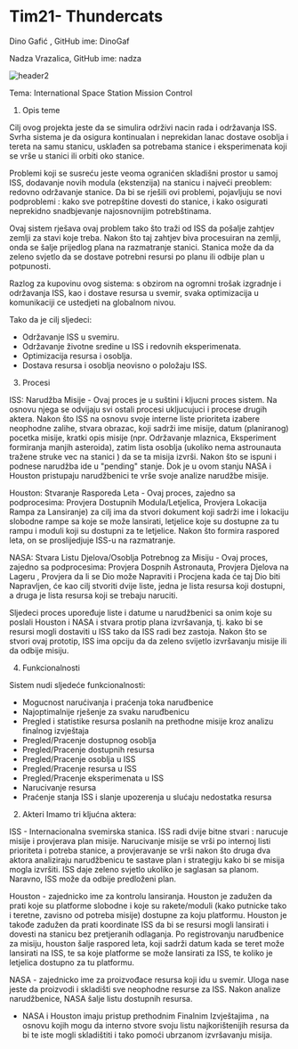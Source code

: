 # Tim21- Thundercats


Dino Gafić , GitHub ime: DinoGaf

Nadza Vrazalica, GitHub ime: nadza

![header2](https://cloud.githubusercontent.com/assets/20600359/24466287/a9efd9b6-14b0-11e7-8b54-abc87a6f8b9b.jpg)



Tema:
International Space Station Mission Control

1. Opis teme

Cilj ovog projekta jeste da se simulira održivi nacin rada i održavanja ISS. Svrha sistema je da osigura kontinualan i neprekidan
lanac dostave osoblja i tereta na samu stanicu, usklađen sa potrebama stanice i eksperimenata koji se vrše u stanici ili orbiti 
oko stanice.

Problemi koji se susreću jeste veoma ogranićen skladišni prostor u samoj ISS, dodavanje novih modula (ekstenzija) na stanicu
i najveći preoblem: redovno održavanje stanice. Da bi se rješili ovi problemi, pojavljuju se novi podproblemi : kako sve
potrepštine dovesti do stanice, i kako osigurati neprekidno snadbjevanje najosnovnijim potrebštinama.

Ovaj sistem rješava ovaj problem tako što traži od ISS da pošalje zahtjev zemlji za stavi koje treba. Nakon što taj zahtjev biva procesuiran na zemlji,
onda se šalje prijedlog plana na razmatranje stanici. Stanica može da da zeleno svjetlo da se dostave potrebni resursi po planu ili odbije plan u potpunosti.

Razlog za kupovinu ovog sistema: s obzirom na ogromni trošak izgradnje i održavanja ISS, kao i dostave resursa
u svemir, svaka optimizacija u komunikaciji ce ustedjeti na globalnom nivou.

Tako da je cilj sljedeci:
- Održavanje ISS u svemiru.
- Održavanje životne sredine u ISS i redovnih eksperimenata.
- Optimizacija resursa i osoblja.
- Dostava resursa i osoblja neovisno o položaju ISS.

3. Procesi

ISS: Narudžba Misije - Ovaj proces je u suštini i kljucni proces sistem. Na osnovu njega se odvijaju svi ostali procesi ukljucujuci i procese
drugih aktera. Nakon što ISS na osnovu svoje interne liste prioriteta izabere neophodne zalihe, stvara obrazac, koji sadrži ime misije,
datum (planiranog) pocetka misije, kratki opis misije (npr. Održavanje mlaznica, Eksperiment
formiranja manjih asteroida), zatim lista osoblja (ukoliko nema astrounauta tražene struke vec na stanici ) da se ta misija izvrši.
Nakon što se ispuni i podnese narudžba ide u "pending" stanje. Dok je u ovom stanju NASA i Houston pristupaju narudžbenici te vrše svoje analize narudžbe misije.

Houston: Stvaranje Rasporeda Leta - Ovaj proces, zajedno sa podprocesima: Provjera Dostupnih Modula/Letjelica, Provjera Lokacija Rampa za Lansiranje)
za cilj ima da stvori dokument koji sadrži ime i lokaciju slobodne rampe sa koje se može lansirati, letjelice koje su dostupne za tu rampu i moduli koji su dostupni
za te letjelice. Nakon što formira raspored leta, on se proslijedjuje ISS-u na razmatranje.

NASA: Stvara Listu Djelova/Osoblja Potrebnog za Misiju - Ovaj proces, zajedno sa podprocesima: Provjera Dospnih Astronauta, Provjera Djelova na Lageru , Provjera da li se 
Dio može Napraviti i Procjena kada će taj Dio biti Napravljen, će kao cilj stvoriti dvije liste, jedna je lista resursa koji dostupni, a druga je lista resursa koji
se trebaju naruciti. 

Sljedeci proces upoređuje liste i datume u narudžbenici sa onim koje su poslali Houston i NASA i stvara protip plana izvršavanja, tj. kako bi se resursi mogli dostaviti
u ISS tako da ISS radi bez zastoja. Nakon što se stvori ovaj prototip, ISS ima opciju da da zeleno svijetlo izvršavanju misije ili da odbije misiju.

4. Funkcionalnosti

Sistem nudi sljedeće funkcionalnosti:
- Mogucnost narućivanja i praćenja toka naruđbenice
- Najoptimalnije rješenje za svaku naruđbenicu
- Pregled i statistike resursa poslanih na prethodne misije kroz analizu finalnog izvještaja
- Pregled/Pracenje dostupnog osoblja
- Pregled/Pracenje dostupnih resursa 
- Pregled/Pracenje osoblja u ISS
- Pregled/Pracenje resursa u ISS
- Pregled/Pracenje eksperimenata u ISS
- Narucivanje resursa
- Praćenje stanja ISS i slanje upozerenja u slućaju nedostatka resursa

2. Akteri
Imamo tri kljućna aktera:

ISS - Internacionalna svemirska stanica. 
ISS radi dvije bitne stvari : narucuje misije i provjerava plan misije.
Narucivanje misije se vrši po internoj listi prioriteta i potreba stanice, a provjeravanje se vrši nakon što
druga dva aktora analiziraju narudžbenicu te sastave plan i strategiju kako bi se misija mogla izvršiti. ISS daje zeleno svjetlo
ukoliko je saglasan sa planom. Naravno, ISS može da odbije predloženi plan.

Houston - zajednicko ime za kontrolu lansiranja. 
Houston je zadužen da prati koje su platforme slobodne i koje su rakete/moduli (kako putnicke tako i teretne, zavisno od potreba misije) dostupne za koju platformu. Houston je takođe zadužen da prati koordinate
ISS da bi se resursi mogli lansirati i dovesti na stanicu bez pretjeranih odlaganja. Po registrovanju naruđbenice za misiju, 
houston šalje raspored leta, koji sadrži datum kada se teret može lansirati na ISS, te sa koje platforme se može lansirati za ISS, 
te koliko je letjelica dostupno za tu platformu.

NASA - zajednicko ime za proizvođace resursa koji idu u svemir. 
Uloga nase jeste da proizvodi i skladišti sve neophodne resurse za ISS.
Nakon analize narudžbenice, NASA šalje listu dostupnih resursa.

* NASA i Houston imaju pristup prethodnim Finalnim Izvještajima , na osnovu kojih mogu da interno stvore svoju listu najkorištenijih resursa
  da bi te iste mogli skladištiti i tako pomoći ubrzanom izvršavanju misija.
